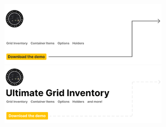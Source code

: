 <!-- Main Image -->

[![Banner UGI Repo (Dark)](./.github/images/ugi-banner-repo-dark.png#gh-dark-mode-only)](https://github.com/rushassets/ultimate-grid-inventory-demos/releases#gh-dark-mode-only)
[![Banner UGI Repo (Light)](./.github/images/ugi-banner-repo-light.png#gh-light-mode-only)](https://github.com/rushassets/ultimate-grid-inventory-demos/releases#gh-light-mode-only)

<!-- How to check our roadmap -->


<!-- How to contribute -->

